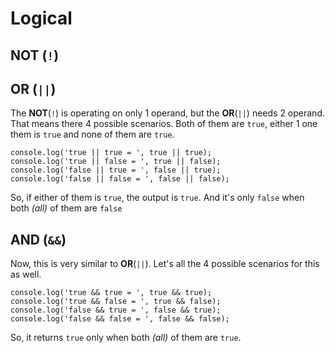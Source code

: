 # Logical

## NOT (`!`)

## OR (`||`)

The **NOT**(`!`) is operating on only 1 operand, but the **OR**(`||`) needs 2 operand. That means there 4 possible scenarios. Both of them are `true`, either 1 one them is `true` and none of them are `true`.

```javascript,editable
console.log('true || true = ', true || true);
console.log('true || false = ', true || false);
console.log('false || true = ', false || true);
console.log('false || false = ', false || false);
```

So, if either of them is `true`, the output is `true`. And it's only `false` when both _(all)_ of them are `false`

## AND (`&&`)

Now, this is very similar to **OR**(`||`). Let's all the 4 possible scenarios for this as well.

```javascript,editable
console.log('true && true = ', true && true);
console.log('true && false = ', true && false);
console.log('false && true = ', false && true);
console.log('false && false = ', false && false);
```

So, it returns `true` only when both _(all)_ of them are `true`.

